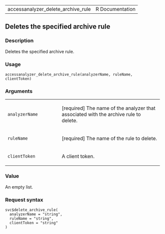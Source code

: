 <table style="width: 100%;">
<tbody>
<tr class="odd">
<td>accessanalyzer_delete_archive_rule</td>
<td style="text-align: right;">R Documentation</td>
</tr>
</tbody>
</table>

## Deletes the specified archive rule

### Description

Deletes the specified archive rule.

### Usage

    accessanalyzer_delete_archive_rule(analyzerName, ruleName, clientToken)

### Arguments

<table>
<colgroup>
<col style="width: 35%" />
<col style="width: 65%" />
</colgroup>
<tbody>
<tr class="odd">
<td><code
id="accessanalyzer_delete_archive_rule_:_analyzerName">analyzerName</code></td>
<td><p>[required] The name of the analyzer that associated with the
archive rule to delete.</p></td>
</tr>
<tr class="even">
<td><code
id="accessanalyzer_delete_archive_rule_:_ruleName">ruleName</code></td>
<td><p>[required] The name of the rule to delete.</p></td>
</tr>
<tr class="odd">
<td><code
id="accessanalyzer_delete_archive_rule_:_clientToken">clientToken</code></td>
<td><p>A client token.</p></td>
</tr>
</tbody>
</table>

### Value

An empty list.

### Request syntax

    svc$delete_archive_rule(
      analyzerName = "string",
      ruleName = "string",
      clientToken = "string"
    )
